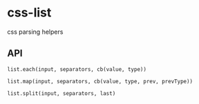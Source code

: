 # css-list
css parsing helpers

## API

`list.each(input, separators, cb(value, type))`

`list.map(input, separators, cb(value, type, prev, prevType))`

`list.split(input, separators, last)`
